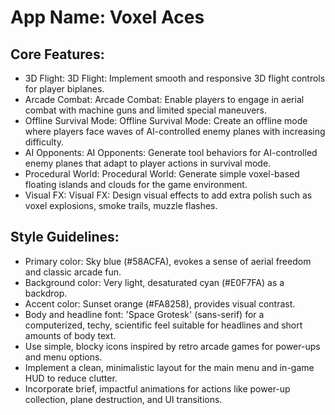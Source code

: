 # **App Name**: Voxel Aces

## Core Features:

- 3D Flight: 3D Flight: Implement smooth and responsive 3D flight controls for player biplanes.
- Arcade Combat: Arcade Combat: Enable players to engage in aerial combat with machine guns and limited special maneuvers.
- Offline Survival Mode: Offline Survival Mode: Create an offline mode where players face waves of AI-controlled enemy planes with increasing difficulty.
- AI Opponents: AI Opponents: Generate tool behaviors for AI-controlled enemy planes that adapt to player actions in survival mode.
- Procedural World: Procedural World: Generate simple voxel-based floating islands and clouds for the game environment.
- Visual FX: Visual FX: Design visual effects to add extra polish such as voxel explosions, smoke trails, muzzle flashes.

## Style Guidelines:

- Primary color: Sky blue (#58ACFA), evokes a sense of aerial freedom and classic arcade fun. 
- Background color: Very light, desaturated cyan (#E0F7FA) as a backdrop.
- Accent color: Sunset orange (#FA8258), provides visual contrast.
- Body and headline font: 'Space Grotesk' (sans-serif) for a computerized, techy, scientific feel suitable for headlines and short amounts of body text.
- Use simple, blocky icons inspired by retro arcade games for power-ups and menu options.
- Implement a clean, minimalistic layout for the main menu and in-game HUD to reduce clutter.
- Incorporate brief, impactful animations for actions like power-up collection, plane destruction, and UI transitions.